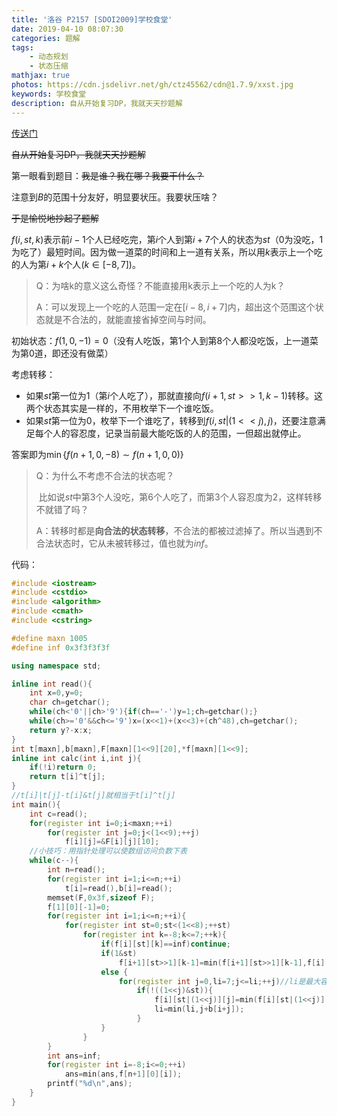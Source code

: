 ```yaml
---
title: '洛谷 P2157 [SDOI2009]学校食堂'
date: 2019-04-10 08:07:30
categories: 题解
tags:
	- 动态规划
	- 状态压缩
mathjax: true
photos: https://cdn.jsdelivr.net/gh/ctz45562/cdn@1.7.9/xxst.jpg
keywords: 学校食堂
description: 自从开始复习DP，我就天天抄题解
---
```


[传送门](https://www.luogu.org/problemnew/show/P2157)

~~自从开始复习DP，我就天天抄题解~~

<!--more-->

第一眼看到题目：~~我是谁？我在哪？我要干什么？~~

注意到$B​$的范围十分友好，明显要状压。我要状压啥？

~~于是愉悦地抄起了题解~~

$f(i,st,k)$表示前$i-1$个人已经吃完，第$i$个人到第$i+7$个人的状态为$st$（$0$为没吃，$1$为吃了）最短时间。因为做一道菜的时间和上一道有关系，所以用$k$表示上一个吃的人为第$i+k$个人$(k\in [-8,7])$。

> Q：为啥k的意义这么奇怪？不能直接用k表示上一个吃的人为k？
>
> A：可以发现上一个吃的人范围一定在$[i-8,i+7]$内，超出这个范围这个状态就是不合法的，就能直接省掉空间与时间。

初始状态：$f(1,0,-1)=0$（没有人吃饭，第$1$个人到第$8$个人都没吃饭，上一道菜为第$0$道，即还没有做菜）

考虑转移：

- 如果$st$第一位为$1$（第$i$个人吃了），那就直接向$f(i+1,st>>1,k-1)$转移。这两个状态其实是一样的，不用枚举下一个谁吃饭。
- 如果$st$第一位为$0$，枚举下一个谁吃了，转移到$f(i,st|(1<<j),j)$，还要注意满足每个人的容忍度，记录当前最大能吃饭的人的范围，一但超出就停止。

答案即为$\min \{f(n+1,0, -8)\sim f(n+1,0,0)\}$

> Q：为什么不考虑不合法的状态呢？
>
> ​      比如说$st$中第3个人没吃，第6个人吃了，而第3个人容忍度为2，这样转移不就错了吗？
>
> A：转移时都是**向合法的状态转移**，不合法的都被过滤掉了。所以当遇到不合法状态时，它从未被转移过，值也就为$inf$。     

代码：

``` cpp
#include <iostream>
#include <cstdio>
#include <algorithm>
#include <cmath>
#include <cstring>

#define maxn 1005
#define inf 0x3f3f3f3f

using namespace std;

inline int read(){
	int x=0,y=0;
	char ch=getchar();
	while(ch<'0'||ch>'9'){if(ch=='-')y=1;ch=getchar();}
	while(ch>='0'&&ch<='9')x=(x<<1)+(x<<3)+(ch^48),ch=getchar();
	return y?-x:x;
}
int t[maxn],b[maxn],F[maxn][1<<9][20],*f[maxn][1<<9];
inline int calc(int i,int j){
	if(!i)return 0;
	return t[i]^t[j];
}
//t[i]|t[j]-t[i]&t[j]就相当于t[i]^t[j]
int main(){
	int c=read();
	for(register int i=0;i<maxn;++i)
		for(register int j=0;j<(1<<9);++j)
			f[i][j]=&F[i][j][10];
    //小技巧：用指针处理可以使数组访问负数下表
	while(c--){
		int n=read();
		for(register int i=1;i<=n;++i)
			t[i]=read(),b[i]=read();
		memset(F,0x3f,sizeof F);
		f[1][0][-1]=0;
		for(register int i=1;i<=n;++i){
			for(register int st=0;st<(1<<8);++st)
				for(register int k=-8;k<=7;++k){
					if(f[i][st][k]==inf)continue;
					if(1&st)
						f[i+1][st>>1][k-1]=min(f[i+1][st>>1][k-1],f[i][st][k]);
					else {
						for(register int j=0,li=7;j<=li;++j)//li是最大容忍范围
							if(!((1<<j)&st)){
								f[i][st|(1<<j)][j]=min(f[i][st|(1<<j)][j],f[i][st][k]+calc(i+k,i+j));
								li=min(li,j+b[i+j]);
							}
					}
				}
		}
		int ans=inf;
		for(register int i=-8;i<=0;++i)
			ans=min(ans,f[n+1][0][i]);
		printf("%d\n",ans);
	}
}

```

